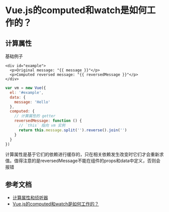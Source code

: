 # Vue.js的computed和watch是如何工作的？
## 计算属性
基础例子
```vue
<div id="example">
  <p>Original message: "{{ message }}"</p>
  <p>Computed reversed message: "{{ reversedMessage }}"</p>
</div>
```
```javascript
var vm = new Vue({
  el: '#example',
  data: {
    message: 'Hello'
  },
  computed: {
    // 计算属性的 getter
    reversedMessage: function () {
      // `this` 指向 vm 实例
      return this.message.split('').reverse().join('')
    }
  }
})
```
计算属性是基于它们的依赖进行缓存的，只在相关依赖发生改变时它们才会重新求值。值得注意的是reversedMessage不能在组件的props和data中定义，否则会报错

## 参考文档

* [计算属性和侦听器](https://cn.vuejs.org/v2/guide/computed.html)
* [Vue.js的computed和watch是如何工作的？](https://juejin.im/post/6844903667884097543)
